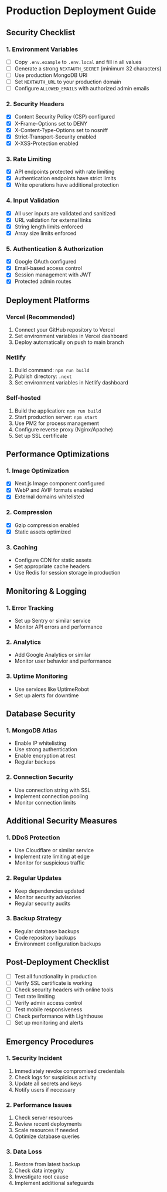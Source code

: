 # Production Deployment Guide

## Security Checklist

### 1. Environment Variables
- [ ] Copy `.env.example` to `.env.local` and fill in all values
- [ ] Generate a strong `NEXTAUTH_SECRET` (minimum 32 characters)
- [ ] Use production MongoDB URI
- [ ] Set `NEXTAUTH_URL` to your production domain
- [ ] Configure `ALLOWED_EMAILS` with authorized admin emails

### 2. Security Headers
- [x] Content Security Policy (CSP) configured
- [x] X-Frame-Options set to DENY
- [x] X-Content-Type-Options set to nosniff
- [x] Strict-Transport-Security enabled
- [x] X-XSS-Protection enabled

### 3. Rate Limiting
- [x] API endpoints protected with rate limiting
- [x] Authentication endpoints have strict limits
- [x] Write operations have additional protection

### 4. Input Validation
- [x] All user inputs are validated and sanitized
- [x] URL validation for external links
- [x] String length limits enforced
- [x] Array size limits enforced

### 5. Authentication & Authorization
- [x] Google OAuth configured
- [x] Email-based access control
- [x] Session management with JWT
- [x] Protected admin routes

## Deployment Platforms

### Vercel (Recommended)
1. Connect your GitHub repository to Vercel
2. Set environment variables in Vercel dashboard
3. Deploy automatically on push to main branch

### Netlify
1. Build command: `npm run build`
2. Publish directory: `.next`
3. Set environment variables in Netlify dashboard

### Self-hosted
1. Build the application: `npm run build`
2. Start production server: `npm start`
3. Use PM2 for process management
4. Configure reverse proxy (Nginx/Apache)
5. Set up SSL certificate

## Performance Optimizations

### 1. Image Optimization
- [x] Next.js Image component configured
- [x] WebP and AVIF formats enabled
- [x] External domains whitelisted

### 2. Compression
- [x] Gzip compression enabled
- [x] Static assets optimized

### 3. Caching
- Configure CDN for static assets
- Set appropriate cache headers
- Use Redis for session storage in production

## Monitoring & Logging

### 1. Error Tracking
- Set up Sentry or similar service
- Monitor API errors and performance

### 2. Analytics
- Add Google Analytics or similar
- Monitor user behavior and performance

### 3. Uptime Monitoring
- Use services like UptimeRobot
- Set up alerts for downtime

## Database Security

### 1. MongoDB Atlas
- Enable IP whitelisting
- Use strong authentication
- Enable encryption at rest
- Regular backups

### 2. Connection Security
- Use connection string with SSL
- Implement connection pooling
- Monitor connection limits

## Additional Security Measures

### 1. DDoS Protection
- Use Cloudflare or similar service
- Implement rate limiting at edge
- Monitor for suspicious traffic

### 2. Regular Updates
- Keep dependencies updated
- Monitor security advisories
- Regular security audits

### 3. Backup Strategy
- Regular database backups
- Code repository backups
- Environment configuration backups

## Post-Deployment Checklist

- [ ] Test all functionality in production
- [ ] Verify SSL certificate is working
- [ ] Check security headers with online tools
- [ ] Test rate limiting
- [ ] Verify admin access control
- [ ] Test mobile responsiveness
- [ ] Check performance with Lighthouse
- [ ] Set up monitoring and alerts

## Emergency Procedures

### 1. Security Incident
1. Immediately revoke compromised credentials
2. Check logs for suspicious activity
3. Update all secrets and keys
4. Notify users if necessary

### 2. Performance Issues
1. Check server resources
2. Review recent deployments
3. Scale resources if needed
4. Optimize database queries

### 3. Data Loss
1. Restore from latest backup
2. Check data integrity
3. Investigate root cause
4. Implement additional safeguards
